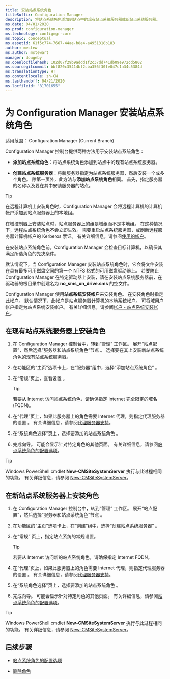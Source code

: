 ```yaml
---
title: 安装站点系统角色
titleSuffix: Configuration Manager
description: 将站点系统角色添加到站点中的现有站点系统服务器或新站点系统服务器。
ms.date: 04/01/2020
ms.prod: configuration-manager
ms.technology: configmgr-core
ms.topic: conceptual
ms.assetid: 61f5c774-7667-44ae-b8e4-a4951318b183
author: mestew
ms.author: mstewart
manager: dougeby
ms.openlocfilehash: 102d07f29b9addd1f2c37dd741db09e972cd5802
ms.sourcegitcommit: bbf820c35414bf2cba356f30fe047c1a34c5384d
ms.translationtype: HT
ms.contentlocale: zh-CN
ms.lasthandoff: 04/21/2020
ms.locfileid: "81701655"
---
```

# <a name="install-site-system-roles-for-configuration-manager"></a>为 Configuration Manager 安装站点系统角色

适用范围：  Configuration Manager (Current Branch)

Configuration Manager 控制台提供两种方法用于安装站点系统角色：

- **添加站点系统角色**：将站点系统角色添加到站点中的现有站点系统服务器。

- **创建站点系统服务器**：将新服务器指定为站点系统服务器，然后安装一个或多个角色。 除第一页外，此方法与**添加站点系统角色**相同。 首先，指定服务器的名称以及要在其中安装服务器的站点。

> [!TIP]
> 在远程计算机上安装角色时，Configuration Manager 会将远程计算机的计算机帐户添加到站点服务器上的本地组。
>
> 在域控制器上安装站点时，站点服务器上的组是域组而不是本地组。 在这种情况下，远程站点系统角色不会立即生效。 需要重启站点系统服务器，或刷新远程服务器计算机帐户的 Kerberos 票证。 有关详细信息，请参阅[使用的帐户](../../../plan-design/hierarchy/accounts.md)。

在安装站点系统角色前，Configuration Manager 会检查目标计算机，以确保其满足所选角色的先决条件。

默认情况下，当 Configuration Manager 安装站点系统角色时，它会将文件安装在具有最多可用磁盘空间的第一个 NTFS 格式的可用磁盘驱动器上。 若要防止 Configuration Manager 在特定驱动器上安装，请在安装站点系统服务器前，在驱动器的根目录中创建名为 **no_sms_on_drive.sms** 的空文件。

Configuration Manager 使用**站点系统安装帐户**来安装角色。 在安装角色时指定此帐户。 默认情况下，此帐户是站点服务器计算机的本地系统帐户。 可将域用户帐户指定为站点系统安装帐户。 有关详细信息，请参阅[帐户 - 站点系统安装帐户](../../../plan-design/hierarchy/accounts.md#site-system-installation-account)。

## <a name="install-roles-on-an-existing-site-system-server"></a><a name="bkmk_addrole"></a> 在现有站点系统服务器上安装角色

1. 在 Configuration Manager 控制台中，转到“管理”  工作区。 展开“站点配置”，然后选择“服务器和站点系统角色”节点   。 选择要在其上安装新站点系统角色的现有站点系统服务器。

1. 在功能区的“主页”选项卡上，在“服务器”组中，选择“添加站点系统角色”    。

1. 在“常规”页上，查看设置  。

    > [!TIP]
    >  若要从 Internet 访问站点系统角色，请确保指定 Internet 完全限定的域名 (FQDN)。

1. 在“代理”页上，如果此服务器上的角色需要 Internet 代理，则指定代理服务器的设置  。 有关详细信息，请参阅[代理服务器支持](../../../plan-design/network/proxy-server-support.md)。

1. 在“系统角色选择”页上，选择要添加的站点系统角色  。

1. 完成向导。 可能会显示针对特定角色的其他页面。 有关详细信息，请参阅[站点系统角色的配置选项](configuration-options-for-site-system-roles.md)。

> [!TIP]
> Windows PowerShell cmdlet **New-CMSiteSystemServer** 执行与此过程相同的功能。 有关详细信息，请参阅 [New-CMSiteSystemServer](https://docs.microsoft.com/powershell/module/configurationmanager/new-cmsitesystemserver?view=sccm-ps)。

## <a name="install-roles-on-a-new-site-system-server"></a><a name="bkmk_createnew"></a> 在新站点系统服务器上安装角色

1. 在 Configuration Manager 控制台中，转到“管理”  工作区。 展开“站点配置”，然后选择“服务器和站点系统角色”节点   。

1. 在功能区的“主页”选项卡上，在“创建”组中，选择“创建站点系统服务器”    。

1. 在“常规”  页上，指定站点系统的常规设置。

    > [!TIP]
    > 若要从 Internet 访问新的站点系统角色，请确保指定 Internet FQDN。

1. 在“代理”页上，如果此服务器上的角色需要 Internet 代理，则指定代理服务器的设置  。 有关详细信息，请参阅[代理服务器支持](../../../plan-design/network/proxy-server-support.md)。

1. 在“系统角色选择”页上，选择要添加的站点系统角色  。

1. 完成向导。 可能会显示针对特定角色的其他页面。 有关详细信息，请参阅[站点系统角色的配置选项](configuration-options-for-site-system-roles.md)。

> [!TIP]
> Windows PowerShell cmdlet **New-CMSiteSystemServer** 执行与此过程相同的功能。 有关详细信息，请参阅 [New-CMSiteSystemServer](https://docs.microsoft.com/powershell/module/configurationmanager/new-cmsitesystemserver?view=sccm-ps)。

## <a name="next-steps"></a>后续步骤

- [站点系统角色的配置选项](configuration-options-for-site-system-roles.md)

- [删除角色](../install/uninstall-sites-and-hierarchies.md#bkmk_role)
